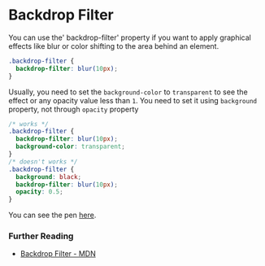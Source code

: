 # Backdrop Filter

You can use the' backdrop-filter' property if you want to apply graphical effects like blur or color shifting to the area behind an element.

```css
.backdrop-filter {
  backdrop-filter: blur(10px);
}
```

Usually, you need to set the `background-color` to `transparent` to see the effect or any opacity value less than `1`. You need to set it using `background` property, not through `opacity` property

```css
/* works */
.backdrop-filter {
  backdrop-filter: blur(10px);
  background-color: transparent;
}
/* doesn't works */
.backdrop-filter {
  background: black;
  backdrop-filter: blur(10px);
  opacity: 0.5;
}
```

You can see the pen [here](https://codepen.io/redmaze/pen/dywrXYZ).

### Further Reading

- [Backdrop Filter - MDN](https://developer.mozilla.org/en-US/docs/Web/CSS/backdrop-filter)
